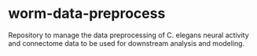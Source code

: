 # worm-data-preprocess
Repository to manage the data preprocessing of C. elegans neural activity and connectome data to be used for downstream analysis and modeling.
